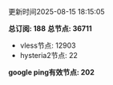 更新时间2025-08-15 18:15:05

**总订阅: 188**
**总节点: 36711**
- vless节点: 12903
- hysteria2节点: 22

**google ping有效节点: 202**
